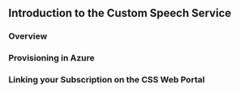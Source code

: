 ## Introduction to the Custom Speech Service

### Overview

### Provisioning in Azure

### Linking your Subscription on the CSS Web Portal